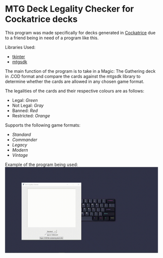 # MTG Deck Legality Checker for Cockatrice decks
This program was made specifically for decks generated in [Cockatrice](https://cockatrice.github.io/) due to a friend being in need of a program like this.

Libraries Used:
- [tkinter](https://docs.python.org/3/library/tkinter.html)
- [mtgsdk](https://magicthegathering.io/)

The main function of the program is to take in a Magic: The Gathering deck in .COD format and compare the cards against the mtgsdk library to determine whether the cards are allowed in any chosen game format.

The legalities of the cards and their respective colours are as follows:
- Legal: *Green*
- Not Legal: *Gray*
- Banned: *Red*
- Restricted: *Orange*

Supports the following game formats:
- *Standard*
- *Commander*
- *Legacy*
- *Modern*
- *Vintage*

Example of the program being used:
![gif](images/example_usage.gif)
